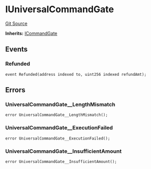 # IUniversalCommandGate
[Git Source](https://github.com/ContractLabs/foundry-bountykinds-contract/blob/67e6855d3beabdf242cc0b51d9e53b087a5235b9/src/oz-custom/presets/interfaces/IUniversalCommandGate.sol)

**Inherits:**
[ICommandGate](/src/oz-custom/internal/interfaces/ICommandGate.sol/interface.ICommandGate.md)


## Events
### Refunded

```solidity
event Refunded(address indexed to, uint256 indexed refundAmt);
```

## Errors
### UniversalCommandGate__LengthMismatch

```solidity
error UniversalCommandGate__LengthMismatch();
```

### UniversalCommandGate__ExecutionFailed

```solidity
error UniversalCommandGate__ExecutionFailed();
```

### UniversalCommandGate__InsufficientAmount

```solidity
error UniversalCommandGate__InsufficientAmount();
```

